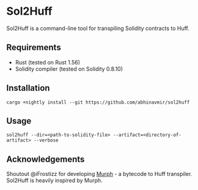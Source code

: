 # Sol2Huff

Sol2Huff is a command-line tool for transpiling Solidity contracts to Huff.

## Requirements

- Rust (tested on Rust 1.56)
- Solidity compiler (tested on Solidity 0.8.10)

## Installation

`cargo +nightly install --git https://github.com/abhinavmir/sol2huff`

## Usage

`sol2huff --dir=<path-to-solidity-file> --artifact=<directory-of-artifact> --verbose`

## Acknowledgements

Shoutout @iFrostizz for developing [Murph](https://github.com/iFrostizz/murph) - a bytecode to Huff transpiler. Sol2Huff is heavily inspired by Murph.
